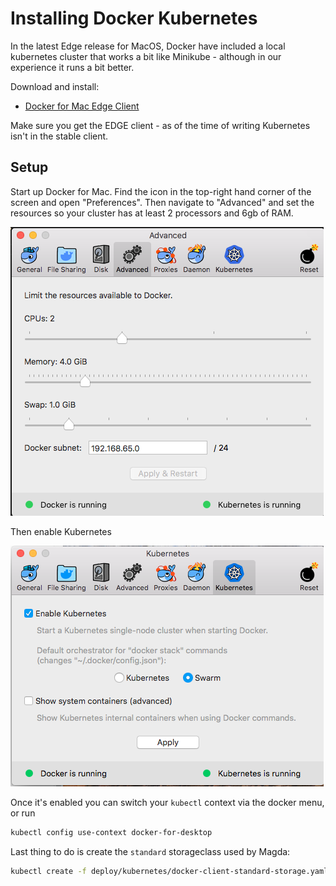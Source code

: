 # Installing Docker Kubernetes

In the latest Edge release for MacOS, Docker have included a local kubernetes cluster that works a bit like Minikube - although in our experience it runs a bit better.

Download and install:

-   [Docker for Mac Edge Client](https://docs.docker.com/docker-for-mac/install/#download-docker-for-mac)

Make sure you get the EDGE client - as of the time of writing Kubernetes isn't in the stable client.

## Setup

Start up Docker for Mac. Find the icon in the top-right hand corner of the screen and open "Preferences". Then navigate to "Advanced" and set the resources so your cluster has at least 2 processors and 6gb of RAM.

![Advanced Tab Screenshot](./screenshots/set-resources-docker-macos.png)

Then enable Kubernetes

![Kubernetes Tab Screenshot](./screenshots/enable-kubernetes-docker-macos-1805.png)

Once it's enabled you can switch your `kubectl` context via the docker menu, or run

```bash
kubectl config use-context docker-for-desktop
```

Last thing to do is create the `standard` storageclass used by Magda:

```bash
kubectl create -f deploy/kubernetes/docker-client-standard-storage.yaml
```
